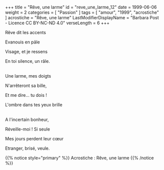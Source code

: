 +++
title = "Rêve, une larme"
id = "reve_une_larme_12"
date = 1999-06-06
weight = 2
categories = [ "Passion" ]
tags = [ "amour", "1999", "acrostiche" ]
acrostiche = "Rêve, une larme"
LastModifierDisplayName = "Barbara Post - Licence CC BY-NC-ND 4.0"
verseLength = 6
+++

Rêve dit les accents

Evanouis en pâle

Visage, et je ressens

En toi silence, un râle.

 \
Une larme, mes doigts

N'arrêteront sa bille,

Et me dire... tu dois !

L'ombre dans tes yeux brille

 \
A l'incertain bonheur,

Réveille-moi ! Si seule

Mes jours perdent leur cœur

Etranger, brisé, veule.

{{% notice style="primary" %}}
Acrostiche : Rêve, une larme
{{% /notice %}}

